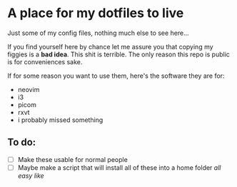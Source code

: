# A place for my dotfiles to live
Just some of my config files, nothing much else to see here...

If you find yourself here by chance let me assure you that copying my figgies is a **bad idea**. This shit is terrible. The only reason this repo is public is for conveniences sake.

If for some reason you want to use them, here's the software they are for:
- neovim
- i3
- picom
- rxvt
- i probably missed something

## To do: 
- [ ] Make these usable for normal people
- [ ] Maybe make a script that will install all of these into a home folder *all easy like*
